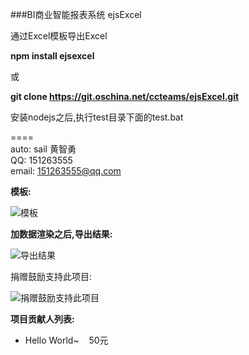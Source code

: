 ###BI商业智能报表系统  ejsExcel

通过Excel模板导出Excel
   
**npm install ejsexcel**
 
或 

**git clone https://git.oschina.net/ccteams/ejsExcel.git** 

安装nodejs之后,执行test目录下面的test.bat
  
====  
auto: sail 黄智勇  
QQ: 151263555  
email: 151263555@qq.com  
  
**模板:**

![模板](http://dn-cnode.qbox.me/Frs_RuLXJxYQgYoIUhGJJ1zspCJE)

**加数据渲染之后,导出结果:**

![导出结果](http://dn-cnode.qbox.me/FnRDa5Zyjg-dI7ykCNR0T8SorWyC)

捐赠鼓励支持此项目:

![捐赠鼓励支持此项目](http://dn-cnode.qbox.me/FucPKV4XWewhakoqTSngU3AsaP0Z)

**项目贡献人列表:**

*   Hello World~&nbsp;&nbsp;&nbsp;&nbsp;50元